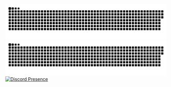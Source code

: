 ![github contribution grid snake animation](https://raw.githubusercontent.com/NuclideK/NuclideK/output/github-contribution-grid-snake-dark.svg#gh-dark-mode-only)
![github contribution grid snake animation](https://raw.githubusercontent.com/NuclideK/NuclideK/output/github-contribution-grid-snake.svg#gh-light-mode-only)
[![Discord Presence](https://lanyard.cnrad.dev/api/541652140687360010?theme=dark&showdisplayname=true&hideBadges=true&idleMessage=Doing%20absolutely%20nothing%20atm%20:p)](https://discord.com/users/541652140687360010)
